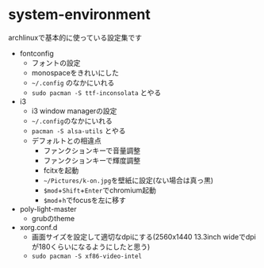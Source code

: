# system-environment
archlinuxで基本的に使っている設定集です
* fontconfig
	* フォントの設定
	* monospaceをきれいにした
	* `~/.config` のなかにいれる
	* `sudo pacman -S ttf-inconsolata` とやる
* i3
	* i3 window managerの設定
	* `~/.config`のなかにいれる
	* `pacman -S alsa-utils` とやる
	* デフォルトとの相違点
		* ファンクションキーで音量調整
		* ファンクションキーで輝度調整
		* fcitxを起動
		* `~/Pictures/k-on.jpg`を壁紙に設定(ない場合は真っ黒)
		* `$mod`+`Shift`+`Enter`でchromium起動
		* `$mod`+`h`でfocusを左に移す
* poly-light-master
	* grubのtheme
* xorg.conf.d
	* 画面サイズを設定して適切なdpiにする(2560x1440 13.3inch wideでdpiが180くらいになるようにしたと思う)
	* `sudo pacman -S xf86-video-intel`
